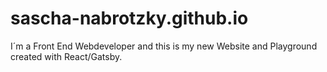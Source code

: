 # sascha-nabrotzky.github.io

I´m a Front End Webdeveloper and this is my new Website and Playground created with React/Gatsby.

